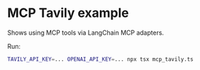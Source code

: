 # MCP Tavily example

Shows using MCP tools via LangChain MCP adapters.

Run:

```sh
TAVILY_API_KEY=... OPENAI_API_KEY=... npx tsx mcp_tavily.ts
```
